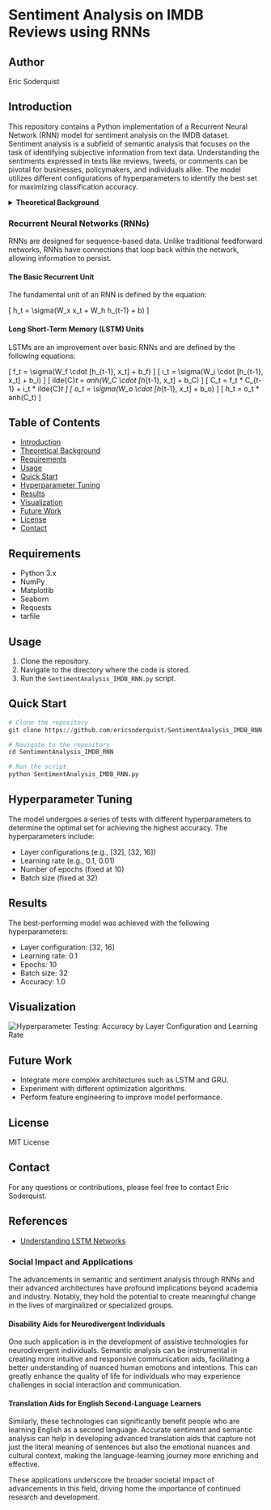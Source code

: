 
# Sentiment Analysis on IMDB Reviews using RNNs

## Author
Eric Soderquist

## Introduction
This repository contains a Python implementation of a Recurrent Neural Network (RNN) model for sentiment analysis on the IMDB dataset. Sentiment analysis is a subfield of semantic analysis that focuses on the task of identifying subjective information from text data. Understanding the sentiments expressed in texts like reviews, tweets, or comments can be pivotal for businesses, policymakers, and individuals alike. The model utilizes different configurations of hyperparameters to identify the best set for maximizing classification accuracy.


<details>
<summary><strong>Theoretical Background</strong></summary>

### Recurrent Neural Networks (RNNs)
Recurrent Neural Networks (RNNs) are a class of artificial neural networks designed for sequence-based data. Unlike traditional feedforward neural networks, RNNs possess recurrent connections that loop back within the network. This unique architecture allows the network to maintain a 'state' or 'memory' across the sequence, which is invaluable for tasks such as natural language processing, time-series prediction, and, notably, semantic and sentiment analysis.

#### The Basic Recurrent Unit
The fundamental equation that governs the behavior of a basic recurrent unit is:

\[ h_t = \sigma(W_x x_t + W_h h_{t-1} + b) \]

Where:
- \( h_t \): Hidden state at time \( t \)
- \( x_t \): Input at time \( t \)
- \( h_{t-1} \): Hidden state at time \( t-1 \)
- \( W_x \), \( W_h \): Weight matrices
- \( b \): Bias vector
- \( \sigma \): Activation function (commonly tanh or ReLU)

#### Challenges with Basic RNNs
While RNNs are powerful, they suffer from issues like the vanishing and exploding gradient problems. These issues limit the network's ability to learn long-range dependencies, making them less effective for complex tasks.

### Long Short-Term Memory (LSTM) Units
Long Short-Term Memory (LSTM) units are a type of recurrent neural network architecture designed to remember information for extended periods. It was introduced to combat the vanishing gradient problem that plagued traditional RNNs. An LSTM unit is composed of a cell, an input gate, an output gate, and a forget gate. The cell is responsible for "remembering" values over arbitrary time intervals, while the gates regulate the flow of information into and out of the cell.

The governing equations for an LSTM unit are as follows:

\[ f_t = \sigma(W_f \cdot [h_{t-1}, x_t] + b_f) \]
\[ i_t = \sigma(W_i \cdot [h_{t-1}, x_t] + b_i) \]
\[ 	ilde{C}_t = 	anh(W_C \cdot [h_{t-1}, x_t] + b_C) \]
\[ C_t = f_t * C_{t-1} + i_t * 	ilde{C}_t \]
\[ o_t = \sigma(W_o \cdot [h_{t-1}, x_t] + b_o) \]
\[ h_t = o_t * 	anh(C_t) \]

Where:
- \( f_t, i_t, o_t \): Forget, input, and output gates at time \( t \)
- \( C_t \): Cell state at time \( t \)
- \( 	ilde{C}_t \): Candidate cell state at time \( t \)
- \( h_t \): Hidden state at time \( t \)

### Gated Recurrent Units (GRU)
Gated Recurrent Units (GRU) are a variation of LSTM units, designed to be more computationally efficient. They combine the forget and input gates into a single "update gate" and also merge the cell state and hidden state, resulting in a simpler and more streamlined architecture.

The governing equations for a GRU unit are as follows:

\[ z_t = \sigma(W_z \cdot [h_{t-1}, x_t] + b_z) \]
\[ r_t = \sigma(W_r \cdot [h_{t-1}, x_t] + b_r) \]
\[ 	ilde{h}_t = 	anh(W \cdot [r_t * h_{t-1}, x_t] + b) \]
\[ h_t = (1 - z_t) * h_{t-1} + z_t * 	ilde{h}_t \]

Where:
- \( z_t \): Update gate at time \( t \)
- \( r_t \): Reset gate at time \( t \)
- \( 	ilde{h}_t \): Candidate hidden state at time \( t \)
- \( h_t \): Hidden state at time \( t \)

### Importance of Semantic Analysis
Semantic analysis refers to the study of meaning in language. In the context of machine learning and natural language processing, semantic analysis is pivotal for understanding the nuances and context behind a piece of text. This is particularly important in tasks like sentiment analysis, where the objective is not just to understand the syntactic structure but also to capture the underlying sentiment or opinion. By employing RNNs and their advanced variants like LSTMs and GRUs, we can build models that understand the temporal dependencies in text data, thereby capturing the semantic essence more effectively.

</details>


### Recurrent Neural Networks (RNNs)
RNNs are designed for sequence-based data. Unlike traditional feedforward networks, RNNs have connections that loop back within the network, allowing information to persist.

#### The Basic Recurrent Unit
The fundamental unit of an RNN is defined by the equation:

\[ h_t = \sigma(W_x x_t + W_h h_{t-1} + b) \]

#### Long Short-Term Memory (LSTM) Units
LSTMs are an improvement over basic RNNs and are defined by the following equations:

\[ f_t = \sigma(W_f \cdot [h_{t-1}, x_t] + b_f) \]
\[ i_t = \sigma(W_i \cdot [h_{t-1}, x_t] + b_i) \]
\[ 	ilde{C}_t = 	anh(W_C \cdot [h_{t-1}, x_t] + b_C) \]
\[ C_t = f_t * C_{t-1} + i_t * 	ilde{C}_t \]
\[ o_t = \sigma(W_o \cdot [h_{t-1}, x_t] + b_o) \]
\[ h_t = o_t * 	anh(C_t) \]

</details>

## Table of Contents
- [Introduction](#introduction)
- [Theoretical Background](#theoretical-background)
- [Requirements](#requirements)
- [Usage](#usage)
- [Quick Start](#quick-start)
- [Hyperparameter Tuning](#hyperparameter-tuning)
- [Results](#results)
- [Visualization](#visualization)
- [Future Work](#future-work)
- [License](#license)
- [Contact](#contact)

## Requirements
- Python 3.x
- NumPy
- Matplotlib
- Seaborn
- Requests
- tarfile

## Usage
1. Clone the repository.
2. Navigate to the directory where the code is stored.
3. Run the `SentimentAnalysis_IMDB_RNN.py` script.

## Quick Start
```python
# Clone the repository
git clone https://github.com/ericsoderquist/SentimentAnalysis_IMDB_RNN.git

# Navigate to the repository
cd SentimentAnalysis_IMDB_RNN

# Run the script
python SentimentAnalysis_IMDB_RNN.py
```

## Hyperparameter Tuning
The model undergoes a series of tests with different hyperparameters to determine the optimal set for achieving the highest accuracy. The hyperparameters include:
- Layer configurations (e.g., [32], [32, 16])
- Learning rate (e.g., 0.1, 0.01)
- Number of epochs (fixed at 10)
- Batch size (fixed at 32)

## Results
The best-performing model was achieved with the following hyperparameters:
- Layer configuration: [32, 16]
- Learning rate: 0.1
- Epochs: 10
- Batch size: 32
- Accuracy: 1.0

## Visualization
![Hyperparameter Testing: Accuracy by Layer Configuration and Learning Rate](/assets/visualization.jpg)

## Future Work
- Integrate more complex architectures such as LSTM and GRU.
- Experiment with different optimization algorithms.
- Perform feature engineering to improve model performance.

## License
MIT License

## Contact
For any questions or contributions, please feel free to contact Eric Soderquist.

## References
- [Understanding LSTM Networks](https://colah.github.io/posts/2015-08-Understanding-LSTMs/)

### Social Impact and Applications
The advancements in semantic and sentiment analysis through RNNs and their advanced architectures have profound implications beyond academia and industry. Notably, they hold the potential to create meaningful change in the lives of marginalized or specialized groups.

#### Disability Aids for Neurodivergent Individuals
One such application is in the development of assistive technologies for neurodivergent individuals. Semantic analysis can be instrumental in creating more intuitive and responsive communication aids, facilitating a better understanding of nuanced human emotions and intentions. This can greatly enhance the quality of life for individuals who may experience challenges in social interaction and communication.

#### Translation Aids for English Second-Language Learners
Similarly, these technologies can significantly benefit people who are learning English as a second language. Accurate sentiment and semantic analysis can help in developing advanced translation aids that capture not just the literal meaning of sentences but also the emotional nuances and cultural context, making the language-learning journey more enriching and effective.

These applications underscore the broader societal impact of advancements in this field, driving home the importance of continued research and development.

